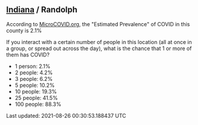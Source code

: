 
## [Indiana](/united-states/indiana) / Randolph

According to [MicroCOVID.org](http://microcovid.org),
the "Estimated Prevalence" of COVID in this county is 2.1%

If you interact with a certain number of people in this location
(all at once in a group, or spread out across the day), what is the chance that
1 or more of them has COVID?

- 1 person: 2.1%
- 2 people: 4.2%
- 3 people: 6.2%
- 5 people: 10.2%
- 10 people: 19.3%
- 25 people: 41.5%
- 100 people: 88.3%

Last updated: 2021-08-26 00:30:53.188437 UTC
